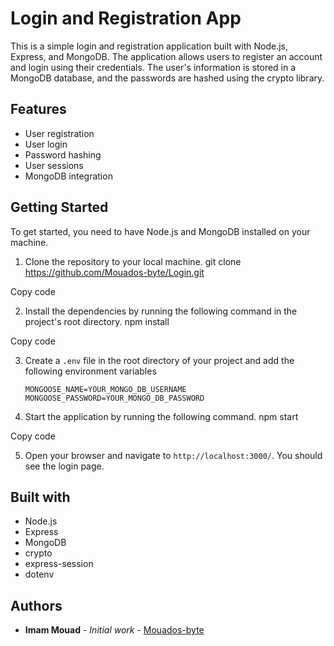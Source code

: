 # Login and Registration App

This is a simple login and registration application built with Node.js, Express, and MongoDB. The application allows users to register an account and login using their credentials. The user's information is stored in a MongoDB database, and the passwords are hashed using the crypto library.

## Features
- User registration
- User login
- Password hashing
- User sessions
- MongoDB integration

## Getting Started

To get started, you need to have Node.js and MongoDB installed on your machine.

1. Clone the repository to your local machine.
git clone https://github.com/Mouados-byte/Login.git

Copy code

2. Install the dependencies by running the following command in the project's root directory.
npm install

Copy code

3. Create a `.env` file in the root directory of your project and add the following environment variables
    ```
    MONGOOSE_NAME=YOUR_MONGO_DB_USERNAME
    MONGOOSE_PASSWORD=YOUR_MONGO_DB_PASSWORD
    ```

4. Start the application by running the following command.
npm start

Copy code

5. Open your browser and navigate to `http://localhost:3000/`. You should see the login page.

## Built with
- Node.js
- Express
- MongoDB
- crypto
- express-session
- dotenv

## Authors

* **Imam Mouad** - *Initial work* - [Mouados-byte](https://github.com/Mouados-byte)
